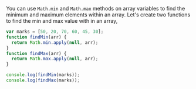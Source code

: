 
  You can use `Math.min` and `Math.max` methods on array variables to find the minimum and maximum elements within an array. Let's create two functions to find the min and max value with in an array,

  ```javascript
  var marks = [50, 20, 70, 60, 45, 30];
  function findMin(arr) {
    return Math.min.apply(null, arr);
  }
  function findMax(arr) {
    return Math.max.apply(null, arr);
  }

  console.log(findMin(marks));
  console.log(findMax(marks));
  ```
